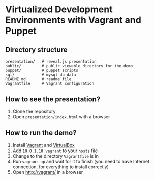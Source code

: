 # Virtualized Development Environments with Vagrant and Puppet

## Directory structure

```
presentation/   # reveal.js presentation
public/         # public viewable directory for the demo
puppet/         # puppet scripts
sql/            # mysql db data
README.md       # readme file
Vagrantfile     # Vagrant configuration
```

## How to see the presentation?

1. Clone the repository
2. Open `presentation/index.html` with a browser

## How to run the demo?

1. Install <a href='http://www.vagrantup.com/' target='_blank'>Vagrant</a> and <a href='https://www.virtualbox.org/' target='_blank'>VirtualBox</a>
2. Add `10.0.1.10 vagrant` to your `hosts` file
3. Change to the directory `Vagrantfile` is in
4. Run `vagrant up` and wait for it to finish (you need to have Internet connection, for everything to install correctly)
5. Open <a href='http://vagrant/' target='_blank'>http://vagrant/</a> in a browser
